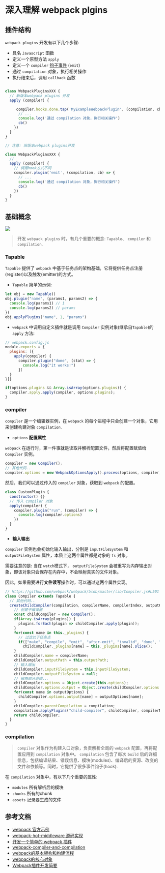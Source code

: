 # 深入理解 webpack plgins

## 插件结构

`webpack plugins` 开发有以下几个步骤:


- 具名 `Javascript` 函数
- 定义一个原型方法 `apply`
- 定义一个 `compiler` [钩子事件](https://webpack.docschina.org/api/compiler-hooks/) (`emit`)
- 通过 `compilation` 对象，执行相关操作
- 执行结束后，调用 `callback` 函数


```javascript

class WebpackPluginsXXX {
  // 新版本webpack plugins 开发
  apply (compiler) {

     compiler.hooks.done.tap('MyExampleWebpackPlugin', (compilation, cb) => {
      // ...
      console.log('通过 compilation 对象，执行相关操作')
      cb()
    })
  }
}

// 注意: 旧版本webpack plugins开发

class WebpackPluginsXXX {
  //   
  apply (compiler) {
    // 调用hook方式不同
    compiler.plugin('emit', (compilation, cb) => {
      // ...
      console.log('通过 compilation 对象，执行相关操作')
      cb()
    })
  }
}
```


## 基础概念


![](https://camo.githubusercontent.com/e4bf7f4dcb17030f66185954e9cd4d3df31c8d8b/68747470733a2f2f696d672e616c6963646e2e636f6d2f7470732f544231475647464e585858585861546170585858585858585858582d343433362d343234342e6a7067)


> 开发 `webpack plugins` 时，有几个重要的概念: `Tapable`、 `compiler` 和 `compilation`.


### Tapable

`Tapable` 提供了 `webpack` 中基于任务点的架构基础，它将提供任务点注册(register)以及触发(emitter)的方式。

- `Tapable` 简单的示例:

```javascript
let obj = new Tapable()
obj.plugin("name", (params1, params2) => {
  console.log(params1) // 1    
  console.log(params2) // params
})
obj.applyPlugins("name", 1, "params")

```

- `webpack` 中调用自定义插件就是调用 `Compiler` 实例对象(继承自`Tapable`)的`apply` 方法:

```javascript
// webpack.config.js
module.exports = {    
  plugins: [{
    apply(compiler) {
      compiler.plugin("done", (stat) => { 
        console.log("it works!")     
      }) 
  }
}]}

if(options.plugins && Array.isArray(options.plugins)) {
  compiler.apply.apply(compiler, options.plugins);
}

```

### compiler

`compiler` 是一个编辑器实例，在 `webpack` 的每个进程中只会创建一个对象，它用来创建构建对象 `compilation`.

- `options` **配置属性**

`webpack` 在运行时，第一件事就是读取并解析配置文件，然后将配置赋值给 `Compiler` 实例。

```javascript
compiler = new Compiler();
// 其他代码..
compiler.options = new WebpackOptionsApply().process(options, compiler);  // 传入 compiler 对象

```

然后，我们可以通过传入的 `compiler` 对象，获取到 `webpack` 的配置。

```javascript
class CustomPlugin {    
  constructor() {}    
  // 传入 compiler 对象
  apply(compiler) {        
    compiler.plugin("run", (compiler) => {            
      console.log(compiler.options)        
    })    
  }
}

```

- **输入输出**

`compiler` 实例也会初始化输入输出，分别是 `inputFileSystem` 和 `outputFileSystem` 属性，本质上这两个属性都是对象的 `fs` 对象。

需要注意的是: 当在 `watch`模式下， `outputFileSystem` 会被重写为内存输出对象，即该对象只会保存在内存中，不会映射真实的文件对象。

因此，如果需要进行**文件读写**操作时，可以通过这两个属性实现。

```javascript
// https://github.com/webpack/webpack/blob/master/lib/Compiler.js#L501
class Compiler extends Tapable {    
  // 其他代码..    
  createChildCompiler(compilation, compilerName, compilerIndex, outputOptions, plugins) {      
    // 创建子编译器  
    const childCompiler = new Compiler();        
    if(Array.isArray(plugins)) {            
      plugins.forEach(plugin => childCompiler.apply(plugin));        
    }        
    for(const name in this._plugins) {   
      // 过滤以下任务点         
      if(["make", "compile", "emit", "after-emit", "invalid", "done", "this-compilation"].indexOf(name) < 0)            
        childCompiler._plugins[name] = this._plugins[name].slice();        
    }        
    childCompiler.name = compilerName;        
    childCompiler.outputPath = this.outputPath;
    // 输入输出        
    childCompiler.inputFileSystem = this.inputFileSystem;        
    childCompiler.outputFileSystem = null;        
    // 省略部分逻辑...    
    childCompiler.options = Object.create(this.options);        
    childCompiler.options.output = Object.create(childCompiler.options.output);        
    for(const name in outputOptions) {            
      childCompiler.options.output[name] = outputOptions[name];        
    }        
    childCompiler.parentCompilation = compilation;        
    compilation.applyPlugins("child-compiler", childCompiler, compilerName, compilerIndex);        
    return childCompiler;    
  }
}

```


### compilation

> `compiler` 对象作为构建入口对象，负责解析全局的 `webpack` 配置，再将配置应用到 `compilation` 对象中。 `compilation` 包含了每次 `build` 后的详细信息，包括编译结果、错误信息、模块(modules)、编译后的资源、改变的文件和依赖等。同时，它提供了很多事件钩子(hook).

在 `compilation` 对象中，有以下几个重要的属性:

- `modules` 所有解析后的模块
- `chunks` 所有的chunk
- `assets` 记录要生成的文件





## 参考文档


- [webpack 官方示例](https://webpack.docschina.org/contribute/writing-a-plugin/)
- [webpack-hot-middleware 源码实现](https://github.com/webpack-contrib/webpack-hot-middleware/blob/master/middleware.js#L6)
- [开发一个简单的 webpack 插件](https://kirainmoe.com/blog/post/webpack-plugin-developing-tutorial/)
- [webpack-compiler-and-compilation](https://github.com/liangklfangl/webpack-compiler-and-compilation)
- [webpack的基本架构和构建流程](https://cloud.tencent.com/developer/article/1006353)
- [webpack的核心对象](https://cloud.tencent.com/developer/article/1030740)
- [Webpack插件开发简要](http://www.cnblogs.com/sampapa/p/6958166.html)